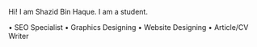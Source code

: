 Hi! I am Shazid Bin Haque. I am a student.


• SEO Specialist
• Graphics Designing
• Website Designing
• Article/CV Writer
